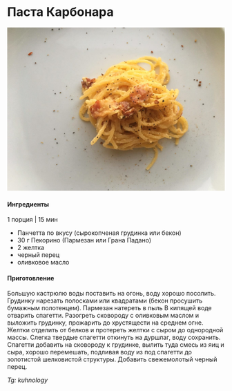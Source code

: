 ﻿---
image: ../../pics/f2bd4be4-20c8-4b31-9f50-79eca8ffb242.jpg
---
# Паста Карбонара

![Паста Карбонара](../../pics/f2bd4be4-20c8-4b31-9f50-79eca8ffb242.jpg)

#### Ингредиенты

1 порция \| 15 мин

* Панчетта по вкусу \(сырокопченая грудинка или бекон\)
* 30 г Пекорино \(Пармезан или Грана Падано\)
* 2 желтка
* черный перец
* оливковое масло

#### Приготовление

Большую кастрюлю воды поставить на огонь, воду хорошо посолить. Грудинку нарезать полосками или квадратами \(бекон просушить бумажным полотенцем\). Пармезан натереть в пыль В кипящей воде отварить спагетти. Разогреть сковороду с оливковым маслом и выложить грудинку, прожарить до хрустящести на среднем огне. Желтки отделить от белков и протереть желтки с сыром до однородной массы. Слегка твердые спагетти откинуть на дуршлаг, воду сохранить. Спагетти добавить на сковороду к грудинке, вылить туда смесь из яиц и сыра, хорошо перемешать, подливая воду из под спагетти до золотистой шелковистой структуры. Добавить свежемолотый черный перец.

*Tg: kuhnology*
